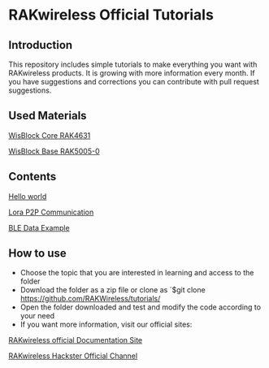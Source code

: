 # RAKwireless Official Tutorials

## Introduction

This repository includes simple tutorials to make everything you want with RAKwireless products. It is growing with more information every month. If you have suggestions and corrections you can contribute with pull request suggestions.

## Used Materials

[WisBlock Core RAK4631](https://store.rakwireless.com/products/rak4631-lpwan-node)

[WisBlock Base RAK5005-0](https://store.rakwireless.com/products/rak5005-o-base-board)

## Contents 

[Hello world](https://github.com/RAKWireless/tutorials/tree/master/hello_world)

[Lora P2P Communication](https://github.com/RAKWireless/tutorials/tree/master/LoRa_P2P)

[BLE Data Example](https://github.com/RAKWireless/tutorials/tree/master/RAK4361_BLE_DATA_EXAMPLE)

## How to use

- Choose the topic that you are interested in learning and access to the folder
- Download the folder as a zip file or clone as `$git clone https://github.com/RAKWireless/tutorials/
- Open the folder downloaded and test and modify the code according to your need
- If you want more information, visit our official sites:

[RAKwireless official Documentation Site](https://docs.rakwireless.com/Introduction/)

[RAKwireless Hackster Official Channel](https://docs.rakwireless.com/Introduction/)